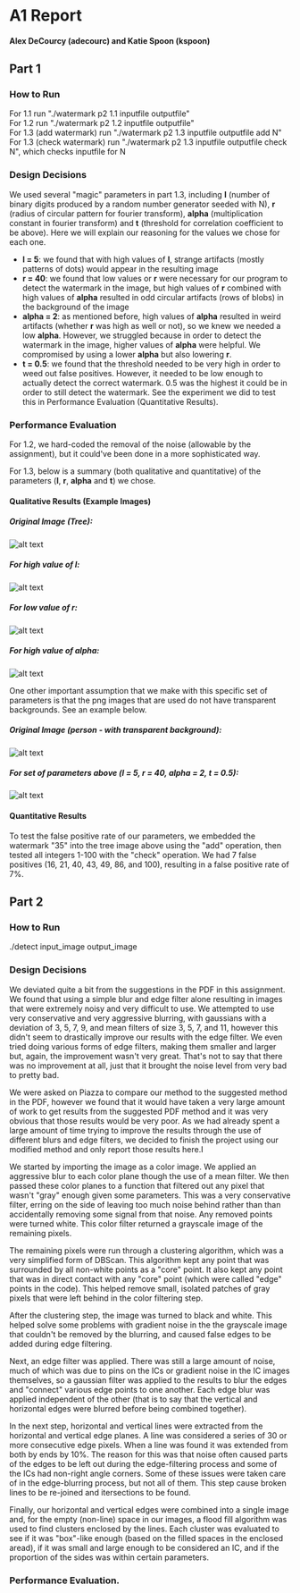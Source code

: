 # A1 Report
#### Alex DeCourcy (adecourc) and Katie Spoon (kspoon)  
## Part 1
### How to Run
For 1.1 run "./watermark p2 1.1 inputfile outputfile"  
For 1.2 run "./watermark p2 1.2 inputfile outputfile"  
For 1.3 (add watermark) run "./watermark p2 1.3 inputfile outputfile add N"  
For 1.3 (check watermark) run "./watermark p2 1.3 inputfile outputfile check N", which checks inputfile for N

### Design Decisions
We used several "magic" parameters in part 1.3, including **l** (number of binary digits produced by a random number generator seeded with N), **r** (radius of circular pattern for fourier transform), **alpha** (multiplication constant in fourier transform) and **t** (threshold for correlation coefficient to be above). Here we will explain our reasoning for the values we chose for each one.
* **l = 5**: we found that with high values of **l**, strange artifacts (mostly patterns of dots) would appear in the resulting image
* **r = 40**: we found that low values or **r** were necessary for our program to detect the watermark in the image, but high values of **r** combined with high values of **alpha** resulted in odd circular artifacts (rows of blobs) in the background of the image
* **alpha = 2**: as mentioned before, high values of **alpha** resulted in weird artifacts (whether **r** was high as well or not), so we knew we needed a low **alpha**. However, we struggled because in order to detect the watermark in the image, higher values of **alpha** were helpful. We compromised by using a lower **alpha** but also lowering **r**.
* **t = 0.5**: we found that the threshold needed to be very high in order to weed out false positives. However, it needed to be low enough to actually detect the correct watermark. 0.5 was the highest it could be in order to still detect the watermark. See the experiment we did to test this in Performance Evaluation (Quantitative Results).

### Performance Evaluation
For 1.2, we hard-coded the removal of the noise (allowable by the assignment), but it could've been done in a more sophisticated way.

For 1.3, below is a summary (both qualitative and quantitative) of the parameters (**l**, **r**, **alpha** and **t**) we chose.  
#### Qualitative Results (Example Images)
##### Original Image (Tree):
![alt text](https://github.iu.edu/cs-b657-sp2018/adecourc-kspoon-a1/blob/master/part1/watermark_images/tree_watermark_original.png)

##### For high value of l:
![alt text](https://github.iu.edu/cs-b657-sp2018/adecourc-kspoon-a1/blob/master/part1/watermark_images/tree_watermark_high_l_value.png)

##### For low value of r:
![alt text](https://github.iu.edu/cs-b657-sp2018/adecourc-kspoon-a1/blob/master/part1/watermark_images/tree_watermark_low_r_value.png)

##### For high value of alpha:
![alt text](https://github.iu.edu/cs-b657-sp2018/adecourc-kspoon-a1/blob/master/part1/watermark_images/tree_watermark_high_alpha_value.png)

One other important assumption that we make with this specific set of parameters is that the png images that are used do not have transparent backgrounds. See an example below.
##### Original Image (person - with transparent background):
![alt text](https://github.iu.edu/cs-b657-sp2018/adecourc-kspoon-a1/blob/master/part1/watermark_images/people.png)

##### For set of parameters above (l = 5, r = 40, alpha = 2, t = 0.5):
![alt text](https://github.iu.edu/cs-b657-sp2018/adecourc-kspoon-a1/blob/master/part1/watermark_images/people_watermark.png)

#### Quantitative Results 
To test the false positive rate of our parameters, we embedded the watermark "35" into the tree image above using the "add" operation, then tested all integers 1-100 with the "check" operation. We had 7 false positives (16, 21, 40, 43, 49, 86, and 100), resulting in a false positive rate of 7%.
  
## Part 2
### How to Run

./detect input_image output_image

### Design Decisions

We deviated quite a bit from the suggestions in the PDF in this assignment. We found that using a simple blur and edge filter alone resulting in images that were extremely noisy and very difficult to use. We attempted to use very conservative and very aggressive blurring, with gaussians with a deviation of 3, 5, 7, 9, and mean filters of size 3, 5, 7, and 11, however this didn't seem to drastically improve our results with the edge filter. We even tried doing various forms of edge filters, making them smaller and larger but, again, the improvement wasn't very great. That's not to say that there was no improvement at all, just that it brought the noise level from very bad to pretty bad.

We were asked on Piazza to compare our method to the suggested method in the PDF, however we found that it would have taken a very large amount of work to get results from the suggested PDF method and it was very obvious that those results would be very poor. As we had already spent a large amount of time trying to improve the results through the use of different blurs and edge filters, we decided to finish the project using our modified method and only report those results here.I

We started by importing the image as a color image. We applied an aggressive blur to each color plane though the use of a mean filter. We then passed these color planes to a function that filtered out any pixel that wasn't "gray" enough given some parameters. This was a very conservative filter, erring on the side of leaving too much noise behind rather than than accidentally removing some signal from that noise. Any removed points were turned white. This color filter returned a grayscale image of the remaining pixels.

The remaining pixels were run through a clustering algorithm, which was a very simplified form of DBScan. This algorithm kept any point that was surrounded by all non-white points as a "core" point. It also kept any point that was in direct contact with any "core" point (which were called "edge" points in the code). This helped remove small, isolated patches of gray pixels that were left behind in the color filtering step.

After the clustering step, the image was turned to black and white. This helped solve some problems with gradient noise in the the grayscale image that couldn't be removed by the blurring, and caused false edges to be added during edge filtering.

Next, an edge filter was applied. There was still a large amount of noise, much of which was due to pins on the ICs or gradient noise in the IC images themselves, so a gaussian filter was applied to the results to blur the edges and "connect" various edge points to one another. Each edge blur was applied independent of the other (that is to say that the vertical and horizontal edges were blurred before being combined together).

In the next step, horizontal and vertical lines were extracted from the horizontal and vertical edge planes. A line was considered a series of 30 or more consecutive edge pixels. When a line was found it was extended from both by ends by 10%. The reason for this was that noise often caused parts of the edges to be left out during the edge-filtering process and some of the ICs had non-right angle corners. Some of these issues were taken care of in the edge-blurring process, but not all of them. This step cause broken lines to be re-joined and itersections to be found.

Finally, our horizontal and vertical edges were combined into a single image and, for the empty (non-line) space in our images, a flood fill algorithm was used to find clusters enclosed by the lines. Each cluster was evaluated to see if it was "box"-like enough (based on the filled spaces in the enclosed aread), if it was small and large enough to be considered an IC, and if the proportion of the sides was within certain parameters.


### Performance Evaluation.


